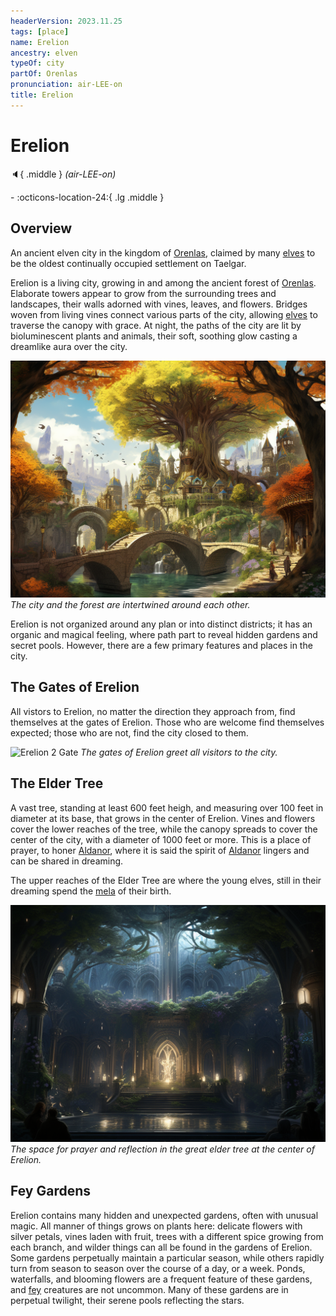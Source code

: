```yaml
---
headerVersion: 2023.11.25
tags: [place]
name: Erelion
ancestry: elven
typeOf: city
partOf: Orenlas
pronunciation: air-LEE-on
title: Erelion
---
```

# Erelion
:speaker:{ .middle } *(air-LEE-on)*  
<div class="grid cards ext-narrow-margin ext-one-column" markdown>
-    :octicons-location-24:{ .lg .middle }   
</div>


## Overview
An ancient elven city in the kingdom of [Orenlas](<./orenlas.md>), claimed by many [elves](<../../../species/children-of-the-embodied-gods/elves/elves.md>) to be the oldest continually occupied settlement on Taelgar. 

Erelion is a living city, growing in and among the ancient forest of [Orenlas](<./orenlas.md>). Elaborate towers appear to grow from the surrounding trees and landscapes, their walls adorned with vines, leaves, and flowers. Bridges woven from living vines connect various parts of the city, allowing [elves](<../../../species/children-of-the-embodied-gods/elves/elves.md>) to traverse the canopy with grace. At night, the paths of the city are lit by bioluminescent plants and animals, their soft, soothing glow casting a dreamlike aura over the city.

![Erelion 4 Overview C](../../../assets/erelion-4-overview-c.png)
*The city and the forest are intertwined around each other.*

Erelion is not organized around any plan or into distinct districts; it has an organic and magical feeling, where path part to reveal hidden gardens and secret pools. However, there are a few primary features and places in the city.
## The Gates of Erelion
All vistors to Erelion, no matter the direction they approach from, find themselves at the gates of Erelion. Those who are welcome find themselves expected; those who are not, find the city closed to them. 

![Erelion 2 Gate](../../../assets/erelion-2-gate.png)
*The gates of Erelion greet all visitors to the city.*

## The Elder Tree
A vast tree, standing at least 600 feet heigh, and measuring over 100 feet in diameter at its base, that grows in the center of Erelion. Vines and flowers cover the lower reaches of the tree, while the canopy spreads to cover the center of the city, with a diameter of 1000 feet or more. This is a place of prayer, to honer [Aldanor](<../../../cosmology/gods/embodied-gods/aldanor.md>), where it is said the spirit of [Aldanor](<../../../cosmology/gods/embodied-gods/aldanor.md>) lingers and can be shared in dreaming. 

The upper reaches of the Elder Tree are where the young elves, still in their dreaming spend the [mela](<../../../species/children-of-the-embodied-gods/elves/the-cycle-of-generations.md>) of their birth. 

![Erelion Twilight Dreams 2](../../../assets/erelion-twilight-dreams-2.png)
*The space for prayer and reflection in the great elder tree at the center of Erelion.*

## Fey Gardens
Erelion contains many hidden and unexpected gardens, often with unusual magic. All manner of things grows on plants here: delicate flowers with silver petals, vines laden with fruit, trees with a different spice growing from each branch, and wilder things can all be found in the gardens of Erelion. Some gardens perpetually maintain a particular season, while others rapidly turn from season to season over the course of a day, or a week. Ponds, waterfalls, and blooming flowers are a frequent feature of these gardens, and [fey](<../../../species/children-of-the-divine/fey/fey.md>) creatures are not uncommon. Many of these gardens are in perpetual twilight, their serene pools reflecting the stars. 

